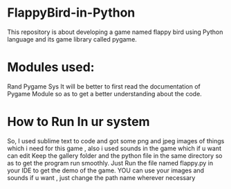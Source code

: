 # FlappyBird-in-Python
This repository is about developing a game named flappy bird using Python language and its game library called pygame.
# Modules used:
Rand
Pygame
Sys
It will be better to first read the documentation of Pygame Module so as to get a better understanding about the code.
# How to Run In ur system
So, I used sublime text to code and got some png and jpeg images of things which i need for this game , also i used sounds in the game which if u want can edit
Keep the gallery folder and the python file in the same directory so as to get the program run smoothly.
Just Run the file named flappy.py in your IDE to get the demo of the game.
YOU can use your images and sounds if u want , just change the path name wherever necessary
